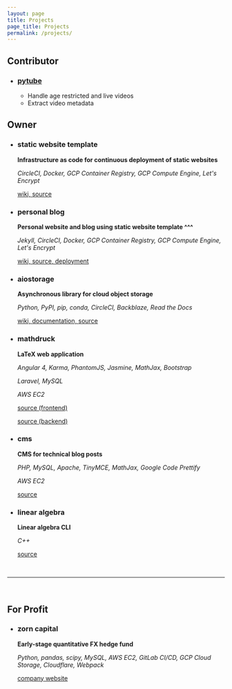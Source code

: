 ```yaml
---
layout: page
title: Projects
page_title: Projects
permalink: /projects/
---
```


## Contributor

- ### [pytube](https://github.com/nficano/pytube)
  - Handle age restricted and live videos
  - Extract video metadata

## Owner

- ### static website template

  **Infrastructure as code for continuous deployment of static websites**

  _CircleCI, Docker, GCP Container Registry, GCP Compute Engine, Let's Encrypt_

  [wiki, ](https://github.com/family-guy/test-website/wiki)
  [source](https://github.com/family-guy/test-website)

- ### personal blog

  **Personal website and blog using static website template ^^^**

  _Jekyll, CircleCI, Docker, GCP Container Registry, GCP Compute Engine, Let's
  Encrypt_

  [wiki, ](https://github.com/family-guy/homepage/wiki)
  [source, ](https://github.com/family-guy/homepage)
  [deployment](https://guyrking.com)

- ### aiostorage

  **Asynchronous library for cloud object storage**

  _Python, PyPI, pip, conda, CircleCI, Backblaze, Read the Docs_

  [wiki, ](https://family-guy.github.io/aiostorage-wiki/)
  [documentation, ](http://aiostorage.readthedocs.io/)
  [source](https://github.com/family-guy/aiostorage)

- ### mathdruck

  **LaTeX web application**

  _Angular 4, Karma, PhantomJS, Jasmine, MathJax, Bootstrap_

  _Laravel, MySQL_

  _AWS EC2_

  [source (frontend)](https://github.com/grking8/mathdruck-ng1)

  [source (backend)](https://github.com/grking8/mathdruck-rest)

- ### cms

  **CMS for technical blog posts**

  _PHP, MySQL, Apache, TinyMCE, MathJax, Google Code Prettify_

  _AWS EC2_

  [source](https://github.com/grking8/web-cms)

- ### linear algebra

  **Linear algebra CLI**

  _C++_

  [source](https://github.com/grking8/linear-algebra)

  <br />

---

<br />

## For Profit

- ### zorn capital

  **Early-stage quantitative FX hedge fund**

  _Python, pandas, scipy, MySQL, AWS EC2, GitLab CI/CD, GCP Cloud Storage,
  Cloudflare, Webpack_

  [company website](https://zorncapital.com)
